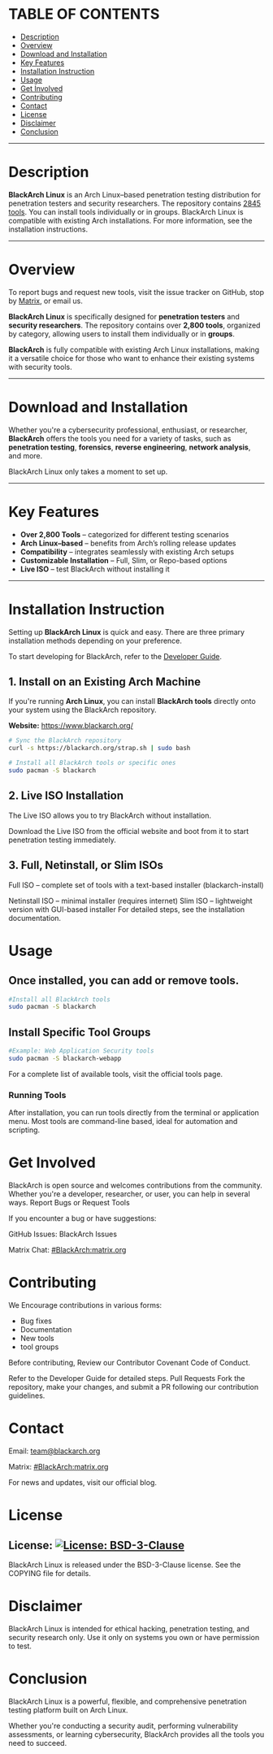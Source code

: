 # TABLE OF CONTENTS
- [Description](#description)
- [Overview](#overview)
- [Download and Installation](#download-and-installation)
- [Key Features](#key-features)
- [Installation Instruction](#installation-instruction)
- [Usage](#usage)
- [Get Involved](#get-involved)
- [Contributing](#contributing)
- [Contact](#contact)
- [License](#license)
- [Disclaimer](#disclaimer)
- [Conclusion](#conclusion)

---

# Description
**BlackArch Linux** is an Arch Linux–based penetration testing distribution for
penetration testers and security researchers. The repository contains [2845
tools](https://www.blackarch.org/tools.html). You can install tools individually
or in groups. BlackArch Linux is compatible with existing Arch installations.
For more information, see the installation instructions.

---

# Overview
To report bugs and request new tools, visit the issue tracker on GitHub, stop by
[Matrix](https://matrix.to/#/#BlackArch:matrix.org), or email us.

**BlackArch Linux** is specifically designed for **penetration testers** and
**security researchers**. The repository contains over **2,800 tools**,
organized by category, allowing users to install them individually or in
**groups**.

**BlackArch** is fully compatible with existing Arch Linux installations, making
it a versatile choice for those who want to enhance their existing systems with
security tools.

---

# Download and Installation
Whether you're a cybersecurity professional, enthusiast, or researcher,
**BlackArch** offers the tools you need for a variety of tasks, such as
**penetration testing**, **forensics**, **reverse engineering**, **network
analysis**, and more.

BlackArch Linux only takes a moment to set up.

---

# Key Features
- **Over 2,800 Tools** – categorized for different testing scenarios
- **Arch Linux–based** – benefits from Arch’s rolling release updates
- **Compatibility** – integrates seamlessly with existing Arch setups
- **Customizable Installation** – Full, Slim, or Repo-based options
- **Live ISO** – test BlackArch without installing it

---

# Installation Instruction
Setting up **BlackArch Linux** is quick and easy. There are three primary
installation methods depending on your preference.

To start developing for BlackArch, refer to the [Developer
Guide](./docs/HOWTO-DEV.md).

## 1. Install on an Existing Arch Machine
If you're running **Arch Linux**, you can install **BlackArch tools** directly
onto your system using the BlackArch repository.

**Website:** https://www.blackarch.org/

```bash
# Sync the BlackArch repository
curl -s https://blackarch.org/strap.sh | sudo bash

# Install all BlackArch tools or specific ones
sudo pacman -S blackarch
```
## 2. Live ISO Installation

The Live ISO allows you to try BlackArch without installation.

Download the Live ISO from the official website and boot from it to start
penetration testing immediately.

## 3. Full, Netinstall, or Slim ISOs

Full ISO – complete set of tools with a text-based installer (blackarch-install)

Netinstall ISO – minimal installer (requires internet)
Slim ISO – lightweight version with GUI-based installer
For detailed steps, see the installation documentation.

# Usage

## Once installed, you can add or remove tools.

```bash
#Install all BlackArch tools
sudo pacman -S blackarch
```

## Install Specific Tool Groups

```bash
#Example: Web Application Security tools
sudo pacman -S blackarch-webapp
```

For a complete list of available tools, visit the official tools page.

### Running Tools

After installation, you can run tools directly from the terminal or application
menu. Most tools are command-line based, ideal for automation and scripting.

# Get Involved

BlackArch is open source and welcomes contributions from the community.
Whether you're a developer, researcher, or user, you can help in several ways.
Report Bugs or Request Tools

If you encounter a bug or have suggestions:

GitHub Issues: BlackArch Issues

Matrix Chat: [#BlackArch:matrix.org](https://matrix.to/#/#BlackArch:matrix.org)

# Contributing

We Encourage contributions in various forms:

* Bug fixes
* Documentation
* New tools
* tool groups

Before contributing, Review our Contributor Covenant Code of Conduct.

Refer to the Developer Guide for detailed steps.
Pull Requests
Fork the repository, make your changes, and submit a PR following our
contribution guidelines.

# Contact

Email: team@blackarch.org

Matrix: [#BlackArch:matrix.org](https://matrix.to/#/#BlackArch:matrix.org)

For news and updates, visit our official blog.

# License

## License: [![License: BSD-3-Clause](https://img.shields.io/badge/License-BSD--3--Clause-blue.svg)](https://opensource.org/licenses/BSD-3-Clause)


BlackArch Linux is released under the BSD-3-Clause license. See the COPYING file
for details.

# Disclaimer

BlackArch Linux is intended for ethical hacking, penetration testing, and
security research only. Use it only on systems you own or have permission to
test.

# Conclusion

BlackArch Linux is a powerful, flexible, and comprehensive penetration testing
platform built on Arch Linux.

Whether you're conducting a security audit, performing vulnerability
assessments, or learning cybersecurity, BlackArch provides all the tools you
need to succeed.
